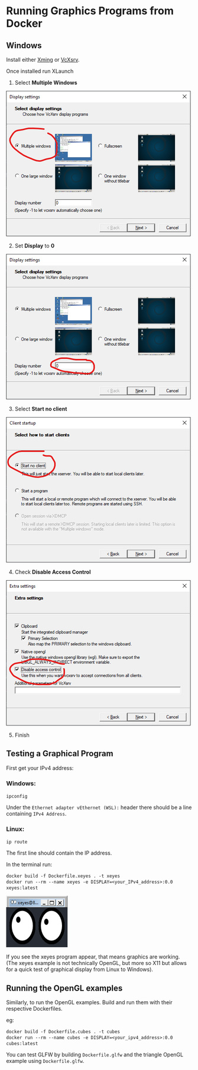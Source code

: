# Running Graphics Programs from Docker

## Windows

Install either [Xming](https://sourceforge.net/projects/xming/) or [VcXsrv](https://sourceforge.net/projects/vcxsrv/).

Once installed run XLaunch

1. Select **Multiple Windows**

![XLaunch Multiple Windows](images/XLaunch_1_multiple_windows.png)

2. Set **Display** to **0**

![XLaunch Display 0](images/XLaunch_2_display_0.png)

3. Select **Start no client**

![XLaunch Start no client](images/XLaunch_3_start_no_client.png)

4. Check **Disable Access Control**

![XLaunch Display access control](images/XLaunch_4_display_access_control.png)

5. Finish

## Testing a Graphical Program

First get your IPv4 address:

### Windows:
```
ipconfig
```
Under the `Ethernet adapter vEthernet (WSL):` header there should be a line containing `IPv4 Address`.

### Linux:
```
ip route
```

The first line should contain the IP address.

In the terminal run:
```
docker build -f Dockerfile.xeyes . -t xeyes
docker run --rm --name xeyes -e DISPLAY=<your_IPv4_address>:0.0 xeyes:latest
```

![xeyes](images/xeyes.png)

If you see the xeyes program appear, that means graphics are working.
(The xeyes example is not technically OpenGL, but more so X11 but allows for a quick test of graphical display from Linux to Windows).

## Running the OpenGL examples

Similarly, to run the OpenGL examples. Build and run them with their respective Dockerfiles.

eg:
```
docker build -f Dockerfile.cubes . -t cubes
docker run --rm --name cubes -e DISPLAY=<your_ipv4_address>:0.0 cubes:latest
```

You can test GLFW by building `Dockerfile.glfw` and the triangle OpenGL example using `Dockerfile.glfw`.
